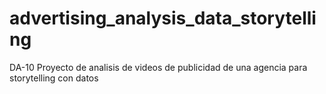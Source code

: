 # advertising_analysis_data_storytelling
DA-10 Proyecto de analisis de videos de publicidad de una agencia para storytelling con datos
